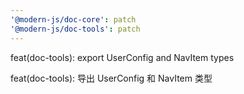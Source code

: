 ```yaml
---
'@modern-js/doc-core': patch
'@modern-js/doc-tools': patch
---
```


feat(doc-tools): export UserConfig and NavItem types

feat(doc-tools): 导出 UserConfig 和 NavItem 类型
